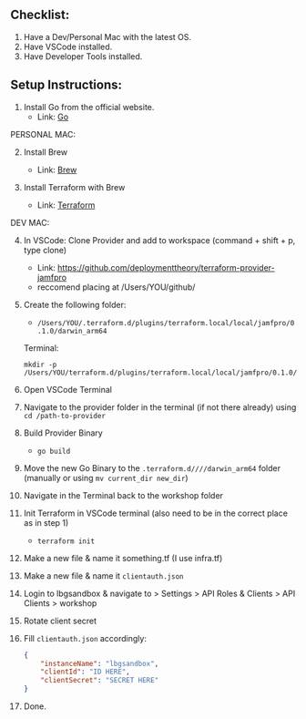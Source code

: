 ## Checklist: 

1. Have a Dev/Personal Mac with the latest OS.
2. Have VSCode installed.
3. Have Developer Tools installed.

## Setup Instructions:

1. Install Go from the official website.
    - Link: [Go](https://go.dev/doc/install)

PERSONAL MAC:

2. Install Brew
    - Link: [Brew](https://brew.sh/)

3. Install Terraform with Brew
    - Link: [Terraform](https://developer.hashicorp.com/terraform/tutorials/aws-get-started/install-cli)

DEV MAC:

4. In VSCode: Clone Provider and add to workspace (command + shift + p, type clone)
    - Link: https://github.com/deploymenttheory/terraform-provider-jamfpro
    - reccomend placing at /Users/YOU/github/

5. Create the following folder:
    - `/Users/YOU/.terraform.d/plugins/terraform.local/local/jamfpro/0.1.0/darwin_arm64`

    Terminal: 
    ```
    mkdir -p /Users/YOU/terraform.d/plugins/terraform.local/local/jamfpro/0.1.0/darwin_arm64
    ```

6. Open VSCode Terminal

7. Navigate to the provider folder in the terminal (if not there already) using `cd /path-to-provider`

8. Build Provider Binary
    - `go build`

9. Move the new Go Binary to the `.terraform.d////darwin_arm64` folder (manually or using `mv current_dir new_dir`)

10. Navigate in the Terminal back to the workshop folder

11. Init Terraform in VSCode terminal (also need to be in the correct place as in step 1)
    - `terraform init`

12. Make a new file & name it something.tf (I use infra.tf)

13. Make a new file & name it `clientauth.json`

14. Login to lbgsandbox & navigate to > Settings > API Roles & Clients > API Clients > workshop

15. Rotate client secret

16. Fill `clientauth.json` accordingly: 

    ```json
    {
        "instanceName": "lbgsandbox",
        "clientId": "ID HERE",
        "clientSecret": "SECRET HERE"
    }
    ```

17. Done.